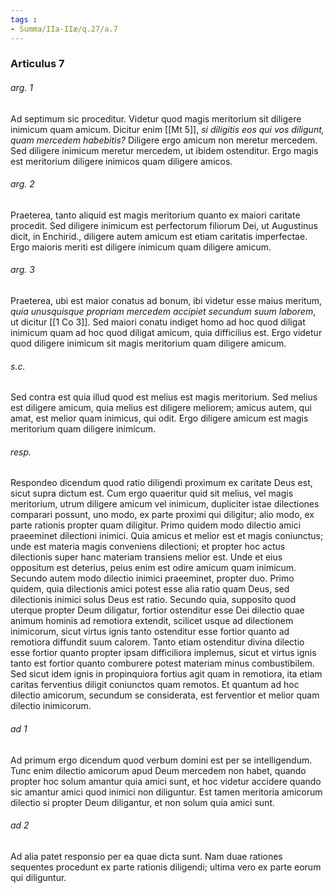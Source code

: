 ```yaml
---
tags : 
- Summa/IIa-IIæ/q.27/a.7
---
```


### Articulus 7

###### arg. 1
Ad septimum sic proceditur. Videtur quod magis meritorium sit diligere inimicum quam amicum. Dicitur enim [[Mt 5]], *si diligitis eos qui vos diligunt, quam mercedem habebitis?* Diligere ergo amicum non meretur mercedem. Sed diligere inimicum meretur mercedem, ut ibidem ostenditur. Ergo magis est meritorium diligere inimicos quam diligere amicos.

###### arg. 2
Praeterea, tanto aliquid est magis meritorium quanto ex maiori caritate procedit. Sed diligere inimicum est perfectorum filiorum Dei, ut Augustinus dicit, in Enchirid., diligere autem amicum est etiam caritatis imperfectae. Ergo maioris meriti est diligere inimicum quam diligere amicum.

###### arg. 3
Praeterea, ubi est maior conatus ad bonum, ibi videtur esse maius meritum, *quia unusquisque propriam mercedem accipiet secundum suum laborem*, ut dicitur [[1 Co 3]]. Sed maiori conatu indiget homo ad hoc quod diligat inimicum quam ad hoc quod diligat amicum, quia difficilius est. Ergo videtur quod diligere inimicum sit magis meritorium quam diligere amicum.

###### s.c.
Sed contra est quia illud quod est melius est magis meritorium. Sed melius est diligere amicum, quia melius est diligere meliorem; amicus autem, qui amat, est melior quam inimicus, qui odit. Ergo diligere amicum est magis meritorium quam diligere inimicum.

###### resp.
Respondeo dicendum quod ratio diligendi proximum ex caritate Deus est, sicut supra dictum est. Cum ergo quaeritur quid sit melius, vel magis meritorium, utrum diligere amicum vel inimicum, dupliciter istae dilectiones comparari possunt, uno modo, ex parte proximi qui diligitur; alio modo, ex parte rationis propter quam diligitur. Primo quidem modo dilectio amici praeeminet dilectioni inimici. Quia amicus et melior est et magis coniunctus; unde est materia magis conveniens dilectioni; et propter hoc actus dilectionis super hanc materiam transiens melior est. Unde et eius oppositum est deterius, peius enim est odire amicum quam inimicum. Secundo autem modo dilectio inimici praeeminet, propter duo. Primo quidem, quia dilectionis amici potest esse alia ratio quam Deus, sed dilectionis inimici solus Deus est ratio. Secundo quia, supposito quod uterque propter Deum diligatur, fortior ostenditur esse Dei dilectio quae animum hominis ad remotiora extendit, scilicet usque ad dilectionem inimicorum, sicut virtus ignis tanto ostenditur esse fortior quanto ad remotiora diffundit suum calorem. Tanto etiam ostenditur divina dilectio esse fortior quanto propter ipsam difficiliora implemus, sicut et virtus ignis tanto est fortior quanto comburere potest materiam minus combustibilem. Sed sicut idem ignis in propinquiora fortius agit quam in remotiora, ita etiam caritas ferventius diligit coniunctos quam remotos. Et quantum ad hoc dilectio amicorum, secundum se considerata, est ferventior et melior quam dilectio inimicorum.

###### ad 1
Ad primum ergo dicendum quod verbum domini est per se intelligendum. Tunc enim dilectio amicorum apud Deum mercedem non habet, quando propter hoc solum amantur quia amici sunt, et hoc videtur accidere quando sic amantur amici quod inimici non diliguntur. Est tamen meritoria amicorum dilectio si propter Deum diligantur, et non solum quia amici sunt.

###### ad 2
Ad alia patet responsio per ea quae dicta sunt. Nam duae rationes sequentes procedunt ex parte rationis diligendi; ultima vero ex parte eorum qui diliguntur.


